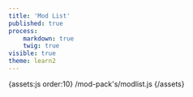 ```yaml
---
title: 'Mod List'
published: true
process:
    markdown: true
    twig: true
visible: true
theme: learn2
---
```


{assets:js order:10}
/mod-pack's/modlist.js
{/assets}

<article id="modlist" data-pack-name="Beyond Reality: Divergence" data-pack-version="1.3.1.1-Beta"></article>
